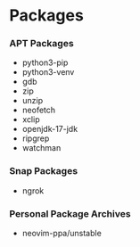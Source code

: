 # Packages
### APT Packages
 - python3-pip
 - python3-venv
 - gdb
 - zip
 - unzip
 - neofetch
 - xclip
 - openjdk-17-jdk
 - ripgrep
 - watchman

### Snap Packages
 - ngrok

### Personal Package Archives
 - neovim-ppa/unstable
